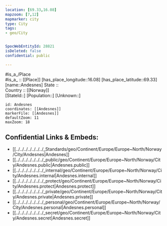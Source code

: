 ```yaml
---
location: [69.33,16.08] 
mapzoom: [7,12] 
mapmarker: city 
type: City
tags:
- geo/City


SpocWebEntityId: 28821
isDeleted: false
confidential: public

---
```

#is_a_/Place  
#is_a_ :: [[Place]] 
[has_place_longitude::16.08] 
[has_place_latitude::69.33] 
[name::Andesnes] 
State ::  
Country :: [[Norway]]  
[StateId::] 
[Population::] 
[Unknown::] 


```leaflet
id: Andesnes
coordinates: [[Andesnes]] 
markerFile: [[Andesnes]] 
defaultZoom: 11 
maxZoom: 18
```


## Confidential Links & Embeds: 
- [[../../../../../../../_Standards/geo/Continent/Europe/Europe~North/Norway/City/Andesnes|Andesnes]] 
- [[../../../../../../../_public/geo/Continent/Europe/Europe~North/Norway/City/Andesnes.public|Andesnes.public]] 
- [[../../../../../../../_internal/geo/Continent/Europe/Europe~North/Norway/City/Andesnes.internal|Andesnes.internal]] 
- [[../../../../../../../_protect/geo/Continent/Europe/Europe~North/Norway/City/Andesnes.protect|Andesnes.protect]] 
- [[../../../../../../../_private/geo/Continent/Europe/Europe~North/Norway/City/Andesnes.private|Andesnes.private]] 
- [[../../../../../../../_personal/geo/Continent/Europe/Europe~North/Norway/City/Andesnes.personal|Andesnes.personal]] 
- [[../../../../../../../_secret/geo/Continent/Europe/Europe~North/Norway/City/Andesnes.secret|Andesnes.secret]] 
